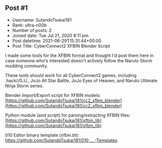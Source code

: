## Post #1
- Username: SutandoTsukai181
- Rank: ultra-n00b
- Number of posts: 2
- Joined date: Tue Jul 21, 2020 8:11 pm
- Post datetime: 2021-06-29T15:31:44+00:00
- Post Title: CyberConnect2 XFBIN Blender Script

I made some tools for the XFBIN format and thought I'd post them here in case someone who's interested doesn't actively follow the Naruto Storm modding community.

These tools should work for all CyberConnect2 games, including .hack//G.U., JoJo All Star Battle, JoJo Eyes of Heaven, and Naruto Ultimate Ninja Storm series.

Blender Import/Export script for XFBIN models:
[https://github.com/SutandoTsukai181/cc2_xfbin_blender](https://github.com/SutandoTsukai181/cc2_xfbin_blender)

Python module (and script) for parsing/extracting XFBIN files:
[https://github.com/SutandoTsukai181/xfbin_lib](https://github.com/SutandoTsukai181/xfbin_lib)

010 Editor binary template (xfbin.bt):
[https://github.com/SutandoTsukai181/010 ... -Templates](https://github.com/SutandoTsukai181/010-Editor-Binary-Templates)
